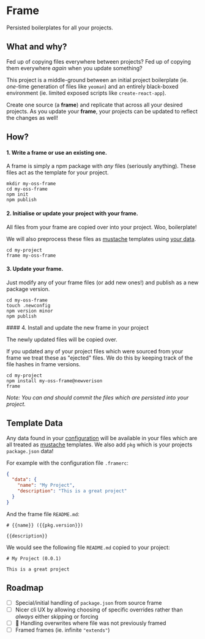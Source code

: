 # Frame

Persisted boilerplates for all your projects.

## What and why?

Fed up of copying files everywhere between projects? Fed up of copying them everywhere *again* when you update something? 

This project is a middle-ground between an initial project boilerplate (ie. *one*-time generation of files like `yeoman`) and an entirely black-boxed environment (ie. limited exposed scripts like `create-react-app`).

Create one source (a **frame**) and replicate that across all your desired projects. As you update your **frame**, your projects can be updated to reflect the changes as well!

## How?

#### 1. Write a frame or use an existing one.

A frame is simply a npm package with *any* files (seriously anything). These files act as the template for your project.

```
mkdir my-oss-frame
cd my-oss-frame
npm init
npm publish
```

#### 2. Initialise or update your project with your frame.

All files from your frame are copied over into your project. Woo, boilerplate!

We will also preprocess these files as [mustache](https://www.npmjs.com/package/mustache) templates using [your data](#template-data).

```
cd my-project
frame my-oss-frame
```

#### 3. Update your frame.

Just modify any of your frame files (or add new ones!) and publish as a new package version.

```
cd my-oss-frame
touch .newconfig
npm version minor
npm publish
```

#### 4. Install and update the new frame in your project

The newly updated files will be copied over.

If you updated any of your project files which were sourced from your frame we treat these as "ejected" files. We do this by keeping track of the file hashes in frame versions.

```
cd my-project
npm install my-oss-frame@newverison
frame
```

*Note: You can and should commit the files which are persisted into your project.*

## Template Data

Any data found in your [configuration](https://github.com/davidtheclark/cosmiconfig) will be available in your files which are all treated as [mustache](https://www.npmjs.com/package/mustache) templates. We also add `pkg` which is your projects `package.json` data!

For example with the configuration file `.framerc`:

```json
{
  "data": {
    "name": "My Project",
    "description": "This is a great project"
  }
}
```

And the frame file `README.md`:

```
# {{name}} ({{pkg.version}})

{{description}}
```

We would see the following file `README.md` copied to your project:

```
# My Project (0.0.1)

This is a great project
```

## Roadmap

- [ ] Special/initial handling of `package.json` from source frame
- [ ] Nicer cli UX by allowing choosing of specific overrides rather than *always* either skipping or forcing
- [ ] :bug: Handling overwrites where file was not previously framed
- [ ] Framed frames (ie. infinite `"extends"`)
